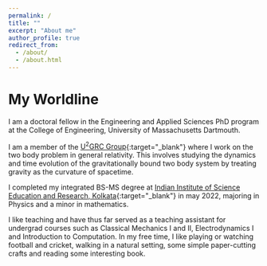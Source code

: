 ```yaml
---
permalink: /
title: ""
excerpt: "About me"
author_profile: true
redirect_from: 
  - /about/
  - /about.html
---
```


# My Worldline

I am a doctoral fellow in the Engineering and Applied Sciences PhD program at the College of Engineering, University of Massachusetts Dartmouth. 

I am a member of the [U<sup>2</sup>GRC Group](https://web.uri.edu/gravity){:target="_blank"} where I work on the two body problem in general relativity. This involves studying the dynamics and time evolution of the gravitationally bound two body system by treating gravity as the curvature of spacetime.

I completed my integrated BS-MS degree at [Indian Institute of Science Education and Research, Kolkata](https://www.iiserkol.ac.in/web/en){:target="_blank"} in may 2022, majoring in Physics and a minor in mathematics. 

I like teaching and have thus far served as a teaching assistant for undergrad courses such as Classical Mechanics I and II, Electrodynamics I and Introduction to Computation. In my free time, I like playing or watching football and cricket, walking in a natural setting, some simple paper-cutting crafts and reading some interesting book. 

